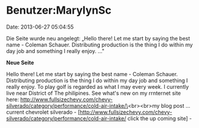 Benutzer:MarylynSc
==================

Date: 2013-06-27 05:04:55

Die Seite wurde neu angelegt: „Hello there! Let me start by saying the
best name - Coleman Schauer. Distributing production is the thing I do
within my day job and something I really enjoy. ..."

**Neue Seite**

<div>

Hello there! Let me start by saying the best name - Coleman Schauer.
Distributing production is the thing I do within my day job and
something I really enjoy. To play golf is regarded as what I may every
week. I currently live near District of The philipines. See what\'s new
on my rrnternet site here:
http://www.fullsizechevy.com/chevy-silverado/category/performance/cold-air-intake/\<br\>\<br\>my
blog post \... current chevrolet silverado -
\[http://www.fullsizechevy.com/chevy-silverado/category/performance/cold-air-intake/
click the up coming site\] -

</div>
